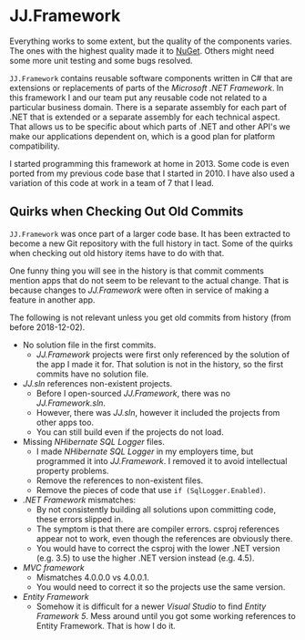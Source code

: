 ﻿JJ.Framework
============
 
Everything works to some extent, but the quality of the components varies. The ones with the highest quality made it to [NuGet](https://www.nuget.org/profiles/jjvanzon). Others might need some more unit testing and some bugs resolved.

`JJ.Framework` contains reusable software components written in C# that are extensions or replacements of parts of the *Microsoft .NET Framework*. In this framework I and our team put any reusable code not related to a particular business domain. There is a separate assembly for each part of .NET that is extended or a separate assembly for each technical aspect. That allows us to be specific about which parts of .NET and other API's we make our applications dependent on, which is a good plan for platform compatibility.

I started programming this framework at home in 2013. Some code is even ported from my previous code base that I started in 2010. I have also used a variation of this code at work in a team of 7 that I lead.

Quirks when Checking Out Old Commits
------------------------------------

`JJ.Framework` was once part of a larger code base. It has been extracted to become a new Git repository with the full history in tact. Some of the quirks when checking out old history items have to do with that.

One funny thing you will see in the history is that commit comments mention apps that do not seem to be relevant to the actual change. That is because changes to *JJ.Framework* were often in service of making a feature in another app.

The following is not relevant unless you get old commits from history (from before 2018-12-02).

* No solution file in the first commits.
	* *JJ.Framework* projects were first only referenced by the solution of the app I made it for. That solution is not in the history, so the first commits have no solution file.
* *JJ.sln* references non-existent projects.
	* Before I open-sourced *JJ.Framework*, there was no *JJ.Framework.sln*.
	* However, there was *JJ.sln*, however it included the projects from other apps too.
	* You can still build even if the projects do not load.
* Missing *NHibernate SQL Logger* files.
	* I made *NHibernate SQL Logger* in my employers time, but programmed it into *JJ.Framework*. I removed it to avoid intellectual property problems.
	* Remove the references to non-existent files.
	* Remove the pieces of code that use `if (SqlLogger.Enabled)`.
* *.NET Framework* mismatches:
	* By not consistently building all solutions upon committing code, these errors slipped in.
	* The symptom is that there are compiler errors. csproj references appear not to work, even though the references are obviously there.
	* You would have to correct the csproj with the lower .NET version (e.g. 3.5) to use the higher .NET version instead (e.g. 4.5).
* *MVC framework*
	* Mismatches 4.0.0.0 vs 4.0.0.1.
	* You would need to correct it so the projects use the same version.
* *Entity Framework*
	* Somehow it is difficult for a newer *Visual Studio* to find *Entity Framework 5*. Mess around until you got some working references to Entity Framework. That is how I do it.
